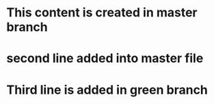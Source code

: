# This content is created in master branch

# second line added into master file

# Third line is added in green branch